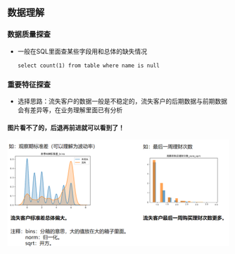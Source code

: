 ## 数据理解

### 数据质量探查

- 一般在SQL里面查某些字段用和总体的缺失情况

  ~~~
  select count(1) from table where name is null
  ~~~

  

### 重要特征探查

- 选择思路：流失客户的数据一般是不稳定的，流失客户的后期数据与前期数据会有差异等，在业务理解里面已有分析
#### 图片看不了的，后退再前进就可以看到了！
<p>
<a target="_blank" rel="noopener noreferrer" href="/doc/assets/1576639374150.png"><img src="/doc/assets/1576639374150.png" alt="png" style="max-width:100%;"></a>
</p>
